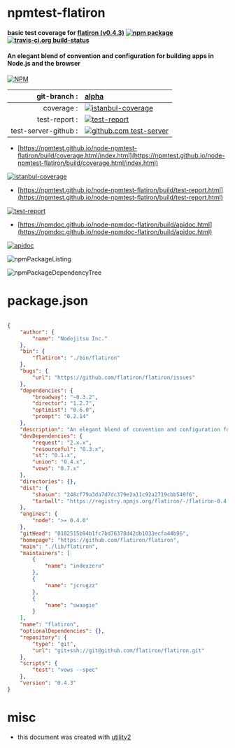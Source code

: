 # npmtest-flatiron

#### basic test coverage for  [flatiron (v0.4.3)](https://github.com/flatiron/flatiron)  [![npm package](https://img.shields.io/npm/v/npmtest-flatiron.svg?style=flat-square)](https://www.npmjs.org/package/npmtest-flatiron) [![travis-ci.org build-status](https://api.travis-ci.org/npmtest/node-npmtest-flatiron.svg)](https://travis-ci.org/npmtest/node-npmtest-flatiron)

#### An elegant blend of convention and configuration for building apps in Node.js and the browser

[![NPM](https://nodei.co/npm/flatiron.png?downloads=true&downloadRank=true&stars=true)](https://www.npmjs.com/package/flatiron)

| git-branch : | [alpha](https://github.com/npmtest/node-npmtest-flatiron/tree/alpha)|
|--:|:--|
| coverage : | [![istanbul-coverage](https://npmtest.github.io/node-npmtest-flatiron/build/coverage.badge.svg)](https://npmtest.github.io/node-npmtest-flatiron/build/coverage.html/index.html)|
| test-report : | [![test-report](https://npmtest.github.io/node-npmtest-flatiron/build/test-report.badge.svg)](https://npmtest.github.io/node-npmtest-flatiron/build/test-report.html)|
| test-server-github : | [![github.com test-server](https://npmtest.github.io/node-npmtest-flatiron/GitHub-Mark-32px.png)](https://npmtest.github.io/node-npmtest-flatiron/build/app/index.html) | | build-artifacts : | [![build-artifacts](https://npmtest.github.io/node-npmtest-flatiron/glyphicons_144_folder_open.png)](https://github.com/npmtest/node-npmtest-flatiron/tree/gh-pages/build)|

- [https://npmtest.github.io/node-npmtest-flatiron/build/coverage.html/index.html](https://npmtest.github.io/node-npmtest-flatiron/build/coverage.html/index.html)

[![istanbul-coverage](https://npmtest.github.io/node-npmtest-flatiron/build/screenCapture.buildCi.browser.%252Ftmp%252Fbuild%252Fcoverage.lib.html.png)](https://npmtest.github.io/node-npmtest-flatiron/build/coverage.html/index.html)

- [https://npmtest.github.io/node-npmtest-flatiron/build/test-report.html](https://npmtest.github.io/node-npmtest-flatiron/build/test-report.html)

[![test-report](https://npmtest.github.io/node-npmtest-flatiron/build/screenCapture.buildCi.browser.%252Ftmp%252Fbuild%252Ftest-report.html.png)](https://npmtest.github.io/node-npmtest-flatiron/build/test-report.html)

- [https://npmdoc.github.io/node-npmdoc-flatiron/build/apidoc.html](https://npmdoc.github.io/node-npmdoc-flatiron/build/apidoc.html)

[![apidoc](https://npmdoc.github.io/node-npmdoc-flatiron/build/screenCapture.buildCi.browser.%252Ftmp%252Fbuild%252Fapidoc.html.png)](https://npmdoc.github.io/node-npmdoc-flatiron/build/apidoc.html)

![npmPackageListing](https://npmtest.github.io/node-npmtest-flatiron/build/screenCapture.npmPackageListing.svg)

![npmPackageDependencyTree](https://npmtest.github.io/node-npmtest-flatiron/build/screenCapture.npmPackageDependencyTree.svg)



# package.json

```json

{
    "author": {
        "name": "Nodejitsu Inc."
    },
    "bin": {
        "flatiron": "./bin/flatiron"
    },
    "bugs": {
        "url": "https://github.com/flatiron/flatiron/issues"
    },
    "dependencies": {
        "broadway": "~0.3.2",
        "director": "1.2.7",
        "optimist": "0.6.0",
        "prompt": "0.2.14"
    },
    "description": "An elegant blend of convention and configuration for building apps in Node.js and the browser",
    "devDependencies": {
        "request": "2.x.x",
        "resourceful": "0.3.x",
        "st": "0.1.x",
        "union": "0.4.x",
        "vows": "0.7.x"
    },
    "directories": {},
    "dist": {
        "shasum": "248cf79a3da7d7dc379e2a11c92a2719cbb540f6",
        "tarball": "https://registry.npmjs.org/flatiron/-/flatiron-0.4.3.tgz"
    },
    "engines": {
        "node": ">= 0.4.0"
    },
    "gitHead": "0182515b94b1fc7bd76378d42db1033ecfa44b96",
    "homepage": "https://github.com/flatiron/flatiron",
    "main": "./lib/flatiron",
    "maintainers": [
        {
            "name": "indexzero"
        },
        {
            "name": "jcrugzz"
        },
        {
            "name": "swaagie"
        }
    ],
    "name": "flatiron",
    "optionalDependencies": {},
    "repository": {
        "type": "git",
        "url": "git+ssh://git@github.com/flatiron/flatiron.git"
    },
    "scripts": {
        "test": "vows --spec"
    },
    "version": "0.4.3"
}
```



# misc
- this document was created with [utility2](https://github.com/kaizhu256/node-utility2)
